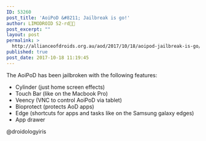 ```yaml
---
ID: 53260
post_title: 'AoiPoD &#8211; Jailbreak is go!'
author: LIMODROID S2-rd🔭🔬
post_excerpt: ""
layout: post
permalink: >
  http://allianceofdroids.org.au/aod/2017/10/18/aoipod-jailbreak-is-go/
published: true
post_date: 2017-10-18 11:19:45
---
```

The AoiPoD has been jailbroken with the following features:
<ul>
	<li>Cylinder (just home screen effects)</li>
	<li>Touch Bar (like on the Macbook Pro)</li>
	<li>Veency (VNC to control AoiPoD via tablet)</li>
	<li>Bioprotect (protects AoD apps)</li>
	<li>Edge (shortcuts for apps and tasks like on the Samsung galaxy edges)</li>
	<li>App drawer</li>
</ul>
@droidologyiris